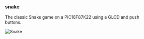 ### snake
The classic Snake game on a PIC18F87K22 using a GLCD and push buttons.:

![Snake](https://github.com/guymargalit/snake/blob/master/snake.gif)

